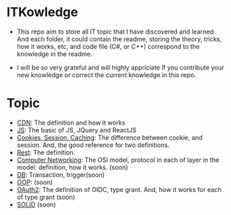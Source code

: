 # ITKowledge
- This repo aim to store all IT topic that I have discovered and learned. And each folder, it could contain the readme, storing the theory, tricks, how it works, etc, and code file (C#, or C++) correspond to the knowledge in the readme.

- I will be so very grateful and will highly appriciate If you contribute your new knowledge or correct the current knowledge in this repo.

# Topic
- [CDN](https://github.com/ndhoang123/ITKowledge/tree/main/CDN): The definition and how it works
- [JS](https://github.com/ndhoang123/ITKowledge/tree/main/JS): The basic of JS, JQuery and ReactJS
- [Cookies, Session, Caching](https://github.com/ndhoang123/ITKowledge/tree/main/Storage): The difference between cookie, and session. And, the good reference for two definitions.
- [Rest](https://github.com/ndhoang123/ITKowledge/tree/main/API): The definition.
- [Computer Networking](): The OSI model, protocol in each of layer in the model: definition, how it works. (soon)
- [DB](): Transaction, trigger(soon)
- [OOP](): (soon)
- [OAuth2](https://github.com/ndhoang123/ITKowledge/tree/main/OAuth2): The definition of OIDC, type grant. And, how it works for each of type grant (soon)
- [SOLID]() (soon)